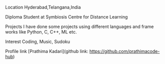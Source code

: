Location Hyderabad,Telangana,India

Diploma Student at Symbiosis Centre for Distance Learning

Projects I have done some projects using different languages and frame works like Python, C, C++, ML etc.

Interest Coding, Music, Sudoku

Profile link [Prathima Kadari](github link: https://github.com/prathimacode-hub)
